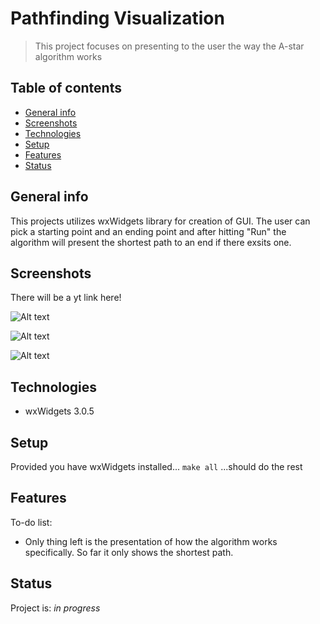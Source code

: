 # Pathfinding Visualization
> This project focuses on presenting to the user the way the A-star algorithm works

## Table of contents
* [General info](#general-info)
* [Screenshots](#screenshots)
* [Technologies](#technologies)
* [Setup](#setup)
* [Features](#features)
* [Status](#status)

## General info
This projects utilizes wxWidgets library for creation of GUI. The user can pick a starting point and an ending point and after hitting "Run" the algorithm will present the shortest path to an end if there exsits one.

## Screenshots
There will be a yt link here!

![Alt text](https://i.ibb.co/wgXrh2S/first.png "Choosing ending and starting points")

![Alt text](https://i.ibb.co/MNM4zhN/second.png "Placing obstacles")

![Alt text](https://i.ibb.co/wsvYhr5/third.png "After running the algorithm")

## Technologies
* wxWidgets 3.0.5

## Setup
Provided you have wxWidgets installed... 
`make all` 
...should do the rest

## Features
To-do list:
* Only thing left is the presentation of how the algorithm works specifically. So far it only shows the shortest path.

## Status
Project is: _in progress_
